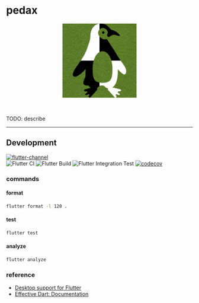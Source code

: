 # pedax

<p align="center">
<img src="https://github.com/sensuikan1973/pedax/blob/main/assets/pedax_logo.png?raw=true" alt="pedax_logo" width="200"/>
</p>
<br/>

TODO: describe

---

## Development

[![flutter-channel](https://img.shields.io/badge/Flutter-dev-64B5F6.svg?logo=flutter)](https://flutter.dev/docs/development/tools/sdk/releases)  
![Flutter CI](https://github.com/sensuikan1973/pedax/workflows/Flutter%20CI/badge.svg)
![Flutter Build](https://github.com/sensuikan1973/pedax/workflows/Flutter%20Build/badge.svg)
![Flutter Integration Test](https://github.com/sensuikan1973/pedax/workflows/Flutter%20Integration%20Test/badge.svg)
[![codecov](https://codecov.io/gh/sensuikan1973/pedax/branch/main/graph/badge.svg?token=DoMWFhOPN3)](https://codecov.io/gh/sensuikan1973/pedax)

### commands

#### format

```sh
flutter format -l 120 .
```

#### test

```sh
flutter test
```

#### analyze

```sh
flutter analyze
```

### reference

- [Desktop support for Flutter](https://flutter.dev/desktop)
- [Effective Dart: Documentation](https://dart.dev/guides/language/effective-dart/documentation)
